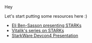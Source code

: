 Hey

Let's start putting some resources here :) 

* [Eli Ben-Sasson presenting STARKs](https://www.youtube.com/watch?v=HJ9K_o-RRSY)
* [Vitalik's series on STARKs](https://vitalik.ca/general/2017/11/09/starks_part_1.html)
* [StarkWare Devcon4 Presentation](https://github.com/ZeroKnowledgefm/STARKs/blob/master/docs/StarkWareDevcon4Presentation.pdf)
